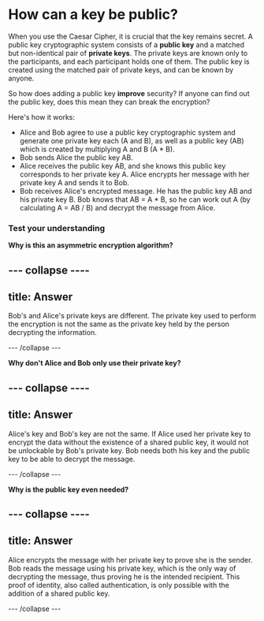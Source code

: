 # How can a key be public?

When you use the Caesar Cipher, it is crucial that the key remains secret. A public key cryptographic system consists of a **public key** and a matched but non-identical pair of **private keys**. The private keys are known only to the participants, and each participant holds one of them. The public key is created using the matched pair of private keys, and can be known by anyone.

So how does adding a public key **improve** security? If anyone can find out the public key, does this mean they can break the encryption?

Here's how it works:

- Alice and Bob agree to use a public key cryptographic system and generate one private key each (A and B), as well as a public key (AB) which is created by multiplying A and B (A * B).
- Bob sends Alice the public key AB.
- Alice receives the public key AB, and she knows this public key corresponds to her private key A. Alice encrypts her message with her private key A and sends it to Bob.
- Bob receives Alice's encrypted message. He has the public key AB and his private key B. Bob knows that AB = A * B, so he can work out A (by calculating A = AB / B) and decrypt the message from Alice.

### Test your understanding

**Why is this an asymmetric encryption algorithm?**

## \--- collapse \----

## title: Answer

Bob's and Alice's private keys are different. The private key used to perform the encryption is not the same as the private key held by the person decrypting the information.

\--- /collapse \---

**Why don't Alice and Bob only use their private key?**

## \--- collapse \----

## title: Answer

Alice's key and Bob's key are not the same. If Alice used her private key to encrypt the data without the existence of a shared public key, it would not be unlockable by Bob's private key. Bob needs both his key and the public key to be able to decrypt the message.

\--- /collapse \---

**Why is the public key even needed?**

## \--- collapse \----

## title: Answer

Alice encrypts the message with her private key to prove she is the sender. Bob reads the message using his private key, which is the only way of decrypting the message, thus proving he is the intended recipient. This proof of identity, also called authentication, is only possible with the addition of a shared public key.

\--- /collapse \---